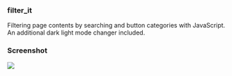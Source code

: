 ### filter_it
Filtering page contents by searching and button categories with JavaScript. An additional dark light mode changer included.

### Screenshot
![](./images/screenshot/hassanshakur.github.io_filter_it_.png)
